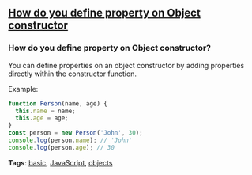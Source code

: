 ## [How do you define property on Object constructor](#how-do-you-define-property-on-object-constructor)

### How do you define property on Object constructor?

You can define properties on an object constructor by adding properties directly within the constructor function.

Example:

```javascript
function Person(name, age) {
  this.name = name;
  this.age = age;
}
const person = new Person('John', 30);
console.log(person.name); // 'John'
console.log(person.age); // 30
```

**Tags**: [basic](./level/basic), [JavaScript](./theme/javascript), [objects](./theme/objects)


